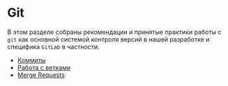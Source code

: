 # Git

В этом разделе собраны рекомендации и принятые практики работы с `git` как основной системой контроля версий в нашей разработке и специфика `GitLab` в частности.

- [Коммиты](commits.md)
- [Работа с ветками](branches.md)
- [Merge Requests](merge_requests.md)
